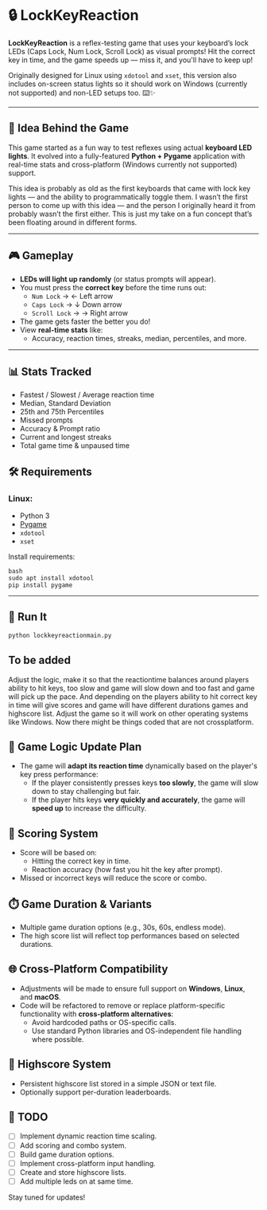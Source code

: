 # 🔒 LockKeyReaction

**LockKeyReaction** is a reflex-testing game that uses your keyboard’s lock LEDs (Caps Lock, Num Lock, Scroll Lock) as visual prompts! Hit the correct key in time, and the game speeds up — miss it, and you'll have to keep up!

Originally designed for Linux using `xdotool` and `xset`, this version also includes on-screen status lights so it should work on Windows (currently not supported) and non-LED setups too. ⌨️✨

---

## 🧠 Idea Behind the Game

This game started as a fun way to test reflexes using actual **keyboard LED lights**.
It evolved into a fully-featured **Python + Pygame** application with real-time stats and cross-platform (Windows currently not supported) support.

This idea is probably as old as the first keyboards that came with lock key lights — and the ability to programmatically toggle them.
I wasn’t the first person to come up with this idea — and the person I originally heard it from probably wasn’t the first either. This is just my take on a fun concept that’s been floating around in different forms. 

---

## 🎮 Gameplay

- **LEDs will light up randomly** (or status prompts will appear).
- You must press the **correct key** before the time runs out:
  - `Num Lock` → ← Left arrow
  - `Caps Lock` → ↓ Down arrow
  - `Scroll Lock` → → Right arrow
- The game gets faster the better you do!
- View **real-time stats** like:
  - Accuracy, reaction times, streaks, median, percentiles, and more.

---


## 📊 Stats Tracked

- Fastest / Slowest / Average reaction time  
- Median, Standard Deviation  
- 25th and 75th Percentiles  
- Missed prompts  
- Accuracy & Prompt ratio  
- Current and longest streaks  
- Total game time & unpaused time  

## 🛠️ Requirements

### Linux:
- Python 3
- [Pygame](https://www.pygame.org/)
- `xdotool`
- `xset`

Install requirements:
```
bash
sudo apt install xdotool
pip install pygame 
```

---

## 🚀 Run It

```bash
python lockkeyreactionmain.py
```

## To be added
Adjust the logic, make it so that the reactiontime balances around players ability to hit keys, too slow and game will slow down and too fast and game will pick up the pace. And depending on the players ability to hit correct key in time will give scores and game will have different durations games and highscore list. Adjust the game so it will work on other operating systems like Windows. Now there might be things coded that are not crossplatform.



## 🧠 Game Logic Update Plan

- The game will **adapt its reaction time** dynamically based on the player's key press performance:
  - If the player consistently presses keys **too slowly**, the game will slow down to stay challenging but fair.
  - If the player hits keys **very quickly and accurately**, the game will **speed up** to increase the difficulty.

## 🎯 Scoring System

- Score will be based on:
  - Hitting the correct key in time.
  - Reaction accuracy (how fast you hit the key after prompt).
- Missed or incorrect keys will reduce the score or combo.

## ⏱️ Game Duration & Variants

- Multiple game duration options (e.g., 30s, 60s, endless mode).
- The high score list will reflect top performances based on selected durations.

## 🌐 Cross-Platform Compatibility

- Adjustments will be made to ensure full support on **Windows**, **Linux**, and **macOS**.
- Code will be refactored to remove or replace platform-specific functionality with **cross-platform alternatives**:
  - Avoid hardcoded paths or OS-specific calls.
  - Use standard Python libraries and OS-independent file handling where possible.

## 💾 Highscore System

- Persistent highscore list stored in a simple JSON or text file.
- Optionally support per-duration leaderboards.

## 🚧 TODO

- [ ] Implement dynamic reaction time scaling.
- [ ] Add scoring and combo system.
- [ ] Build game duration options.
- [ ] Implement cross-platform input handling.
- [ ] Create and store highscore lists.
- [ ] Add multiple leds on at same time.

Stay tuned for updates!

